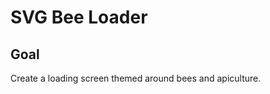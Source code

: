 # SVG Bee Loader

<!-- ## [Live Demo]() -->

## Goal

Create a loading screen themed around bees and apiculture.